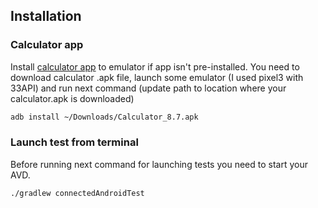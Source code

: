 ## Installation

### Calculator app

Install [calculator app]() to emulator if app isn't pre-installed. You need to download calculator .apk file, launch some emulator (I used pixel3 with 33API) and run next command (update path to location where your calculator.apk is downloaded)

```bash
adb install ~/Downloads/Calculator_8.7.apk
```


### Launch test from terminal

Before running next command for launching tests you need to start your AVD.

```bash
./gradlew connectedAndroidTest
```

